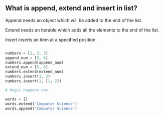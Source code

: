 ## What is append, extend and insert in list?

Append needs an object which will be added to the end of the list. 

Extend needs an iterable which adds all the elements to the end of the list.

Insert inserts an item at a specified position.

```python 

numbers = [1, 2, 3]
append_num = [5, 6]
numbers.append(append_num)
extend_num = [5, 6]
numbers.extend(extend_num)
numbers.insert(1, 2)
numbers.insert(1, [1, 2])

# Magic happens now.

words = []
words.extend('Computer Science')
words.append('Computer Science')

```
